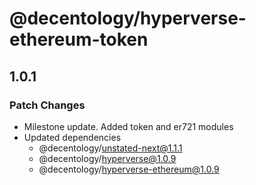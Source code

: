 # @decentology/hyperverse-ethereum-token

## 1.0.1
### Patch Changes

- Milestone update. Added token and er721 modules
- Updated dependencies
  - @decentology/unstated-next@1.1.1
  - @decentology/hyperverse@1.0.9
  - @decentology/hyperverse-ethereum@1.0.9
